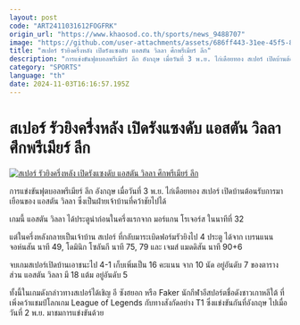 ```yaml
---
layout: post
code: "ART2411031612FOGFRK"
origin_url: "https://www.khaosod.co.th/sports/news_9488707"
image: "https://github.com/user-attachments/assets/686ff443-31ee-45f5-8d5c-eaacf2abd844"
title: "สเปอร์ รัวยิงครึ่งหลัง เปิดรังแซงดับ แอสตัน วิลลา ศึกพรีเมียร์ ลีก"
description: "การแข่งขันฟุตบอลพรีเมียร์ ลีก อังกฤษ เมื่อวันที่ 3 พ.ย. ไก่เดือยทอง สเปอร์ เปิดบ้านต้อนรับการมาเยือนของ แอสตัน วิลลา ซึ่งเป็นฝ่ายเจ้าบ้านที่คว้าชัยไปได้"
category: "SPORTS"
language: "th"
date: 2024-11-03T16:16:57.195Z
---
```


# สเปอร์ รัวยิงครึ่งหลัง เปิดรังแซงดับ แอสตัน วิลลา ศึกพรีเมียร์ ลีก

[![สเปอร์ รัวยิงครึ่งหลัง เปิดรังแซงดับ แอสตัน วิลลา ศึกพรีเมียร์ ลีก](https://www.khaosod.co.th/wpapp/uploads/2024/11/ttt-1.jpg "สเปอร์ รัวยิงครึ่งหลัง เปิดรังแซงดับ แอสตัน วิลลา ศึกพรีเมียร์ ลีก")](https://www.khaosod.co.th/wpapp/uploads/2024/11/ttt-1.jpg)

การแข่งขันฟุตบอลพรีเมียร์ ลีก อังกฤษ เมื่อวันที่ 3 พ.ย. ไก่เดือยทอง สเปอร์ เปิดบ้านต้อนรับการมาเยือนของ แอสตัน วิลลา ซึ่งเป็นฝ่ายเจ้าบ้านที่คว้าชัยไปได้

เกมนี้ แอสตัน วิลลา ได้ประตูนำก่อนในครึ่งแรกจาก มอร์แกน โรเจอร์ส ในนาทีที่ 32

แต่ในครึ่งหลังกลายเป็นเจ้าบ้าน สเปอร์ ที่กลับมาระเบิดฟอร์มรัวยิงไป 4 ประตู ได้จาก เบรนแนน จอห์นสัน นาที 49, โดมินิก โซลันกี นาที 75, 79 และ เจมส์ แมดดิสัน นาที 90+6

จบเกมสเปอร์เปิดบ้านเอาชนะไป 4-1 เก็บเพิ่มเป็น 16 คะแนน จาก 10 นัด อยู่อันดับ 7 ของตาราง ส่วน แอสตัน วิลลา มี 18 แต้ม อยู่อันดับ 5

ทั้งนี้ในเกมดังกล่าวทางสเปอร์ได้เชิญ อี ซังฮยอก หรือ Faker นักกีฬาอีสปอร์ตชื่อดังชาวเกาหลีใต้ ที่เพิ่งคว้าแชมป์โลกเกม League of Legends กับทางสังกัดอย่าง T1 ซึ่งแข่งขันกันที่อังกฤษ ไปเมื่อวันที่ 2 พ.ย. มาชมการแข่งขันด้วย



